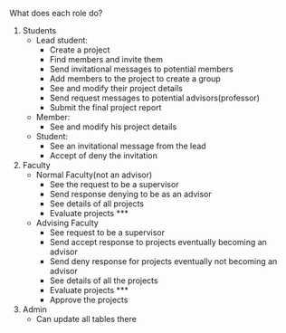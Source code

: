 What does each role do?
1. Students
    - Lead student:
        - Create a project
        - Find members and invite them
        - Send invitational messages to potential members
        - Add members to the project to create a group
        - See and modify their project details
        - Send request messages to potential advisors(professor)
        - Submit the final project report
    - Member:
        - See and modify his project details
    - Student:
        - See an invitational message from the lead
        - Accept of deny the invitation
2. Faculty
    - Normal Faculty(not an advisor)
        - See the request to be a supervisor
        - Send response denying to be as an advisor
        - See details of all projects
        - Evaluate projects ***
    - Advising Faculty
        - See request to be a supervisor
        - Send accept response to projects eventually becoming an advisor
        - Send deny response for projects eventually not becoming an advisor
        - See details of all the projects
        - Evaluate projects ***
        - Approve the projects
3. Admin
    - Can update all tables there
